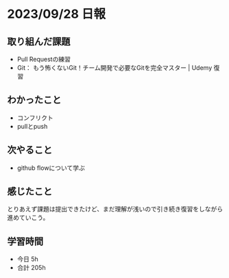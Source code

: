# 2023/09/28 日報

## 取り組んだ課題
- Pull Requestの練習
- Git： もう怖くないGit！チーム開発で必要なGitを完全マスター | Udemy 復習

## わかったこと
- コンフリクト
- pullとpush

## 次やること
- github flowについて学ぶ

## 感じたこと
とりあえず課題は提出できたけど、まだ理解が浅いので引き続き復習をしながら進めていこう。

## 学習時間
- 今日 5h
- 合計 205h
